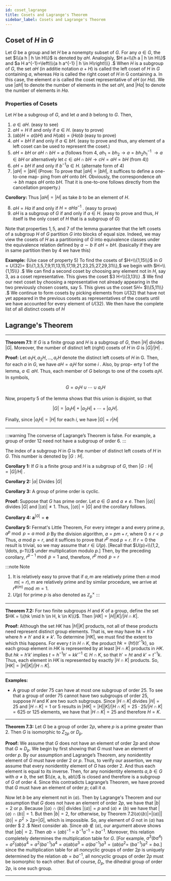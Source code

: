 ```yaml
---
id: coset_lagrange
title: Cosets and Lagrange's Theorem
sidebar_label: Cosets and Lagrange's Theorem
---
```


## Coset of $H$ in $G$

Let $G$ be a group and let $H$ be a nonempty subset of $G .$ For any $a \in G,$
the set $\\{a h | h \in H\\}$ is denoted by $a H .$ Analogisly, $H a=\\{h a | h \in H\\}$
and $a H a^{-1}=\left\\\{a h a^{-1} | h \in H\right\\\} .$ When $H$ is a subgroup of $G,$ the set $a H$ (in additie notation $a + H$) is called the left coset of $H$ in $G$ containing $a,$ whereas $H a$ is called the right
coset of $H$ in G containing a. In this case, the element $a$ is called the coset representative of $a H$ (or $H a ) .$ We use $|a H|$ to denote the number of elements in the set $a H,$ and $|H a|$ to denote the number of elements in $H a$.

### Properties of Cosets

Let $H$ be a subgroup of $G,$ and let $a$ and $b$ belong to $G$. Then,
1. $a \in a H .$ (easy to see)
2. $a H=H$ if and only if $a \in H .$ (easy to prove)
3. $(a b) H=a(b H)$ and $H(a b)=(H a) b$ (easy to prove)
4. $a H=b H$ if and only if $a \in b H .$ (easy to prove and thus, any element of a left coset can be used to represent the coset.)
5. $a H=b H$ or $a H \cap b H=\varnothing$ (follows from 4, $ah_1 = bh_2 \rightarrow a = bh_2h_1^{-1}$ $\rightarrow a \in bH$ or alternatively let $c \in aH \cap bH \rightarrow cH = aH = bH$ (from 4))
6. $a H=b H$ if and only if $b^{-1} a \in H .$ (alternate form of 4)
7. $|a H|=|b H|$ (Prove: To prove that $|a H|=|b H|,$ it suffices to define a one-to-one map-
  ping from $a H$ onto $b H .$ Obviously, the correspondence $a h \rightarrow b h$
  maps $a H$ onto $b H .$ That it is one-to-one follows directly from the
  cancellation property.)

  **Corollory:** Thus $|aH| = |H|$ as take $b$ to be an element of $H$.

8. $a H=H a$ if and only if $H=a H a^{-1}$ . (easy to prove)
9. $a H$ is a subgroup of $G$ if and only if $a \in H$. (easy to prove and thus, $H$ itself is the only coset of $H$ that is a subgroup of $G$)

Note that properties $1,5,$ and $7$ of the lemma guarantee that the left cosets of a subgroup $H$ of $G$ partition $G$ into blocks of equal size. Indeed, we may view the cosets of $H$ as a partitioning of $G$ into equivalence classes under the equivalence relation defined by $a \sim b$ if $a H=b H.$ (basically if they are in same partition then by 4 we have this)

**Example:** (Use case of property 5) To find the cosets of $H=\\{1,15\\}$ in $G=U(32)=$ $\\{1,3,5,7,9,11,13,15,17,19,21,23,25,27,29,31\\},$ we begin with
$H=\\{1,15\\} .$ We can find a second coset by choosing any element not
in $H,$ say $3,$ as a coset representative. This gives the coset $3 H=\\{3,13\\} .$
We find our next coset by choosing a representative not already appearing in the two previously chosen cosets, say $5 .$ This gives us the coset $5 H=$
$\\{5,11\\} .$ We continue to form cosets by picking elements from $U(32)$
that have not yet appeared in the previous cosets as representatives of
the cosets until we have accounted for every element of $U(32) .$ We then have the complete list of all distinct cosets of $H$

## Lagrange's Theorem

---

**Theorem 7.1:** If $G$ is a finite group and $H$ is a subgroup of $G,$ then $|H|$ divides $|G|$. Moreover, the number of distinct left (right) cosets of $H$ in $G$ is $|G| / |H|$ .

**Proof:** Let $a_{1} H, a_{2} H, \ldots, a_{r} H$ denote the distinct left cosets of $H$ in G. Then, for each $a$ in $G,$ we have $a H=a_{i} H$ for some $i$ . Also, by prop-
erty 1 of the lemma, $a \in a H .$ Thus, each member of $G$ belongs to one
of the cosets $a_{i} H .$ In symbols,

$$
G=a_{1} H \cup \cdots \cup a_{r} H
$$

Now, property 5 of the lemma shows that this union is disjoint, so that

$$
|G|=\left|a_{1} H\right|+\left|a_{2} H\right|+\cdots+\left|a_{r} H\right| .
$$

Finally, since $\left|a_{i} H\right|=|H|$ for each $i,$ we have $|G|=r|H|$

---

:::warning
The converse of Lagrange’s Theorem is false. For example, a group of order 12 need not have a subgroup of order 6.
:::

The index of a subgroup $H$ in $G$ is the number of distinct left cosets of $H$ in $G .$ This number
is denoted by $|G : H| .$

**Corollary 1:** If $G$ is a finite group and $H$ is a subgroup of $G,$ then $|G : H|=|G| / H |$ .

**Corollary 2:** $|a|$ Divides $|G|$

**Corollary 3:** A group of prime order is cyclic.

**Proof:**  Suppose that $G$ has prime order. Let $a \in G$ and $a \neq e .$ Then $|\langle a\rangle|$ divides $|G|$ and $|\langle a\rangle| \neq 1 .$ Thus, $|\langle a\rangle|=|G|$ and the corollary follows.

**Corollary 4:** $\boldsymbol{a}^{|G|}=\boldsymbol{e}$

**Corollary 5:** Fermat's Little Theorem, For every integer a and every prime $p, a^{p} \bmod p=a \bmod p$ By the division algorithm, $a=p m+r,$ where $0 \leq r<p$ Thus, $a$ mod $p=r,$ and it suffices to prove that $r^{p}$ mod $p=r .$ If $r=0$
the result is trivial, so we may assume that $r \in U(p) .$ [Recall that
$U(p)=\\{1,2, \ldots, p-1\\}$ under multiplication modulo $p . ]$ Then, by the preceding corollary, $r^{p-1} \bmod p=1$ and, therefore, $r^{p} \bmod p=r$

:::note Note
1. It is relatively easy to prove that if $a, m$ are relatively prime then $a \bmod m (= r), m$ are relatively prime and by similar procedure, we arrive at $r^{\phi(m)} \bmod m = 1$.
2. $U(p)$ for prime $p$ is also denoted as $\mathbb{Z}_p^{\times}$
:::

---

**Theorem 7.2:** For two finite subgroups $H$ and $K$ of a group, define the set
$HK = \\{hk \mid h \in H, k \in K\\}$. Then $|HK| = |H||K|/|H \cap K|$.

**Proof:** Although the set $HK$ has $|H||K|$ products, not all of these
products need represent distinct group elements. That is, we may have
$hk = h'k'$ where $h \neq h'$ and $k \neq k'$. To determine $|HK|$, we must find
the extent to which this happens. For every $t$ in $H \cap K$, the product $hk = (ht)(t^{-1}k)$, so each group element in $HK$ is represented by at least
$|H \cap K|$ products in $HK$. But $hk = h'k'$ implies $t = h^{-1}h' = kk'^{-1} \in H \cap K$, so that $h' = ht$ and $k' = t^{-1}k$. Thus, each element in $HK$ is represented by exactly $|H \cap K|$ products. So, $|HK| = |H||K|/| H \cap K|$.


---

**Examples:**

- A group of order 75 can have at most one subgroup of
  order 25. To see that a group of order 75 cannot have two
  subgroups of order 25, suppose $H$ and $K$ are two such subgroups. Since
  $|H \cap K|$ divides $|H| = 25$ and $|H \cap K| = 1 \text{ or } 5$ results in $|HK| = |H||K|/| H \cap K| = 25 \cdot 25/| H \cap K| = 625 \text{ or } 125$ elements, we have
  that $|H \cap K| = 25$ and therefore $H = K$.

---

**Theorem 7.3:** Let $G$ be a group of order $2p$, where $p$ is a prime greater than 2. Then $G$ is isomorphic to $Z_{2p}$ or $D_p$.

**Proof:** We assume that $G$ does not have an element of order $2p$ and
show that $G \approx D_p$. We begin by first showing that $G$ must have an
element of order $p$. By our assumption and Lagrange’s Theorem, any
nonidentity element of $G$ must have order $2$ or $p$. Thus, to verify our assertion, we may assume that every nonidentity element of $G$ has order $2$. And thus each element is equal to its inverse. Then, for any nonidentity elements $a, b \in G$ with $a \neq b$, the set $\\{e, a, b, ab\\}$ is closed and therefore is a subgroup of $G$ of order 4. Since this contradicts Lagrange’s Theorem, we have proved that $G$ must have an element of order $p$; call it $a$.

Now let $b$ be any element not in $\langle a\rangle .$ Then by Lagrange's Theorem
and our assumption that $G$ does not have an element of order $2 p,$ we
have that $|b|=2$ or $p .$ Because $|\langle a\rangle \cap\langle b\rangle|$ divides $|\langle a\rangle|=p$ and $\langle a\rangle \neq\langle b\rangle$
we have that $|\langle a\rangle \cap\langle b\rangle|=1 .$ But then $|b|=2,$ for otherwise, by Theorem $7.2 \mathrm{l}\langle a\rangle\langle b\rangle|=|\langle a\rangle| |\langle b\rangle\left|=p^{2}>2 p=\right| G |,$ which is impossible. So, any
element of $G$ not in $\langle a\rangle$ has order $ 2 .$ Next consider ab. Since $a b \notin\langle a\rangle,$ our argument above shows that
$|a b|=2 .$ Then $a b=(a b)^{-1}=b^{-1} a^{-1}=b a^{-1} .$ Moreover, this relation completely determines the multiplication table for $G .$ [For example,
$a^{3}\left(b a^{4}\right)=a^{2}(a b) a^{4}=a^{2}\left(b a^{-1}\right) a^{4}=a(a b) a^{3}=a\left(b a^{-1}\right) a^{3}=(a b) a^{2}=$
$\left(b a^{-1}\right) a^{2}=b a . ]$ since the multiplication table for all noncyclic groups
of order 2$p$ is uniquely determined by the relation $a b=b a^{-1},$ all
noncyclic groups of order 2$p$ must be isomorphic to each other. But of course, $D_{p},$ the dihedral group of order $2 p,$ is one such group.





---